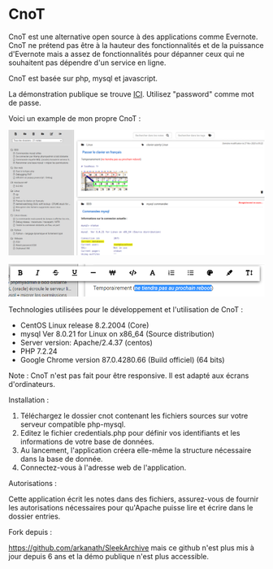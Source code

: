 # CnoT

CnoT est une alternative open source à des applications comme Evernote. CnoT ne prétend pas être à la hauteur des fonctionnalités et de la puissance d'Evernote mais a assez de fonctionnalités pour dépanner ceux qui ne souhaitent pas dépendre d'un service en ligne.

CnoT est basée sur php, mysql et javascript.

La démonstration publique se trouve [ICI](https://cnot.fr). Utilisez "password" comme mot de passe.

Voici un example de mon propre CnoT :

![](image.png)

![](image2.png)

Technologies utilisées pour le développement et l'utilisation de CnoT :

* CentOS Linux release 8.2.2004 (Core)
* mysql  Ver 8.0.21 for Linux on x86_64 (Source distribution)
* Server version: Apache/2.4.37 (centos)
* PHP 7.2.24
* Google Chrome version 87.0.4280.66 (Build officiel) (64 bits)

Note : CnoT n'est pas fait pour être responsive. Il est adapté aux écrans d'ordinateurs.

Installation :

1. Téléchargez le dossier cnot contenant les fichiers sources sur votre serveur compatible php-mysql.
2. Editez le fichier credentials.php pour définir vos identifiants et les informations de votre base de données.
3. Au lancement, l'application créera elle-même la structure nécessaire dans la base de donnée.
4. Connectez-vous à l'adresse web de l'application.


Autorisations :

Cette application écrit les notes dans des fichiers, assurez-vous de fournir les autorisations nécessaires pour qu'Apache puisse lire et écrire dans le dossier entries.


Fork depuis :

https://github.com/arkanath/SleekArchive 
mais ce github n'est plus mis à jour depuis 6 ans et la démo publique n'est plus accessible.

